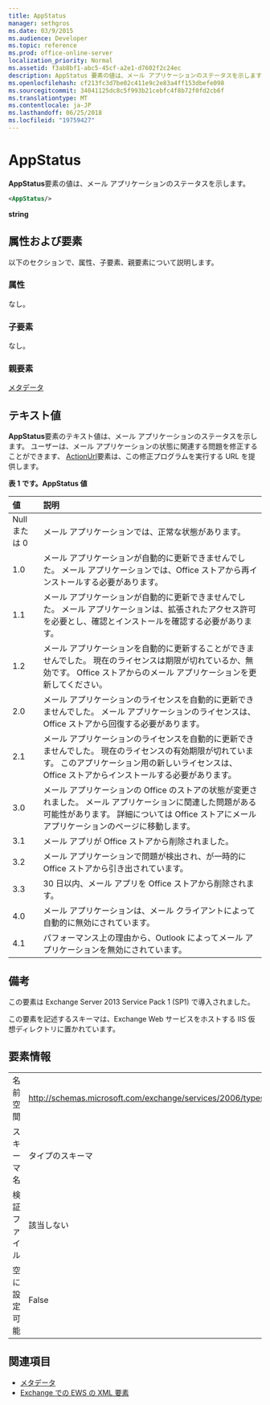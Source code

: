 ```yaml
---
title: AppStatus
manager: sethgros
ms.date: 03/9/2015
ms.audience: Developer
ms.topic: reference
ms.prod: office-online-server
localization_priority: Normal
ms.assetid: f3ab8bf1-abc5-45cf-a2e1-d7602f2c24ec
description: AppStatus 要素の値は、メール アプリケーションのステータスを示します。
ms.openlocfilehash: cf213fc3d7be02c411e9c2e83a4ff153dbefe098
ms.sourcegitcommit: 34041125dc8c5f993b21cebfc4f8b72f0fd2cb6f
ms.translationtype: MT
ms.contentlocale: ja-JP
ms.lasthandoff: 06/25/2018
ms.locfileid: "19759427"
---
```

# <a name="appstatus"></a>AppStatus

**AppStatus**要素の値は、メール アプリケーションのステータスを示します。 
  
```XML
<AppStatus/>
```

 **string**
## <a name="attributes-and-elements"></a>属性および要素

以下のセクションで、属性、子要素、親要素について説明します。
  
### <a name="attributes"></a>属性

なし。
  
### <a name="child-elements"></a>子要素

なし。
  
### <a name="parent-elements"></a>親要素

[メタデータ](metadata-ex15websvcsotherref.md)
  
## <a name="text-value"></a>テキスト値

**AppStatus**要素のテキスト値は、メール アプリケーションのステータスを示します。 ユーザーは、メール アプリケーションの状態に関連する問題を修正することができます、 [ActionUrl](actionurl.md)要素は、この修正プログラムを実行する URL を提供します。 
  
**表 1 です。AppStatus 値**

|**値**|**説明**|
|:-----|:-----|
|Null または 0  <br/> |メール アプリケーションでは、正常な状態があります。  <br/> |
|1.0  <br/> |メール アプリケーションが自動的に更新できませんでした。 メール アプリケーションでは、Office ストアから再インストールする必要があります。  <br/> |
|1.1  <br/> |メール アプリケーションが自動的に更新できませんでした。 メール アプリケーションは、拡張されたアクセス許可を必要とし、確認とインストールを確認する必要があります。  <br/> |
|1.2  <br/> |メール アプリケーションを自動的に更新することができませんでした。 現在のライセンスは期限が切れているか、無効です。 Office ストアからのメール アプリケーションを更新してください。  <br/> |
|2.0  <br/> |メール アプリケーションのライセンスを自動的に更新できませんでした。 メール アプリケーションのライセンスは、Office ストアから回復する必要があります。  <br/> |
|2.1  <br/> |メール アプリケーションのライセンスを自動的に更新できませんでした。 現在のライセンスの有効期限が切れています。 このアプリケーション用の新しいライセンスは、Office ストアからインストールする必要があります。  <br/> |
|3.0  <br/> |メール アプリケーションの Office のストアの状態が変更されました。 メール アプリケーションに関連した問題がある可能性があります。 詳細については Office ストアにメール アプリケーションのページに移動します。  <br/> |
|3.1  <br/> |メール アプリが Office ストアから削除されました。  <br/> |
|3.2  <br/> |メール アプリケーションで問題が検出され、が一時的に Office ストアから引き出されています。  <br/> |
|3.3  <br/> |30 日以内、メール アプリを Office ストアから削除されます。  <br/> |
|4.0  <br/> |メール アプリケーションは、メール クライアントによって自動的に無効にされています。  <br/> |
|4.1  <br/> |パフォーマンス上の理由から、Outlook によってメール アプリケーションを無効にされています。  <br/> |
   
## <a name="remarks"></a>備考

この要素は Exchange Server 2013 Service Pack 1 (SP1) で導入されました。
  
この要素を記述するスキーマは、Exchange Web サービスをホストする IIS 仮想ディレクトリに置かれています。
  
## <a name="element-information"></a>要素情報

|||
|:-----|:-----|
|名前空間  <br/> | http://schemas.microsoft.com/exchange/services/2006/types  <br/> |
|スキーマ名  <br/> |タイプのスキーマ  <br/> |
|検証ファイル  <br/> |該当しない  <br/> |
|空に設定可能  <br/> |False  <br/> |
   
## <a name="see-also"></a>関連項目

- [メタデータ](metadata-ex15websvcsotherref.md)
- [Exchange での EWS の XML 要素](ews-xml-elements-in-exchange.md)

